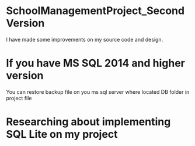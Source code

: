 # SchoolManagementProject_SecondVersion
 I have made some improvements on my source code and design.
# If you have MS SQL 2014 and higher version
You can restore backup file on you ms sql server where located DB folder in project file 

# Researching about implementing SQL Lite on my project
